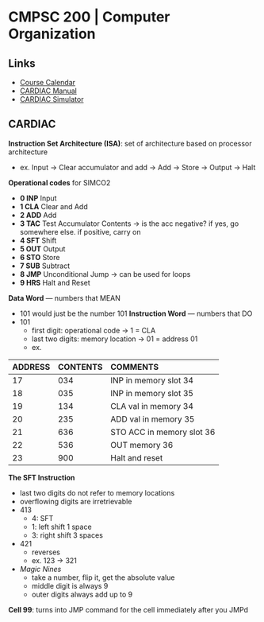 # CMPSC 200 | Computer Organization

## Links
* [Course Calendar](https://docs.google.com/spreadsheets/d/1GfsuIb8FTavf8DxEMHkgFUKRcM72-BKYz4IVLhSMCPg/edit#gid=0)
* [CARDIAC Manual](https://drive.google.com/file/d/1QoDsEtMVLv6DjEOr7LzVQkzStC2F_xC6/view)
* [CARDIAC Simulator](https://www.cs.drexel.edu/~bls96/museum/cardsim.html)

## CARDIAC

**Instruction Set Architecture (ISA)**: set of architecture based on processor architecture
* ex. Input → Clear accumulator and add → Add → Store → Output → Halt

**Operational codes** for SIMCO2
* **0 INP** Input
* **1 CLA** Clear and Add
* **2 ADD** Add
* **3 TAC** Test Accumulator Contents → is the acc negative? if yes, go somewhere else. if positive, carry on
* **4 SFT** Shift
* **5 OUT** Output
* **6 STO** Store
* **7 SUB** Subtract
* **8 JMP** Unconditional Jump → can be used for loops
* **9 HRS** Halt and Reset

**Data Word** — numbers that MEAN
* 101 would just be the number 101
**Instruction Word** — numbers that DO
* 101
    * first digit: operational code → 1 = CLA
    * last two digits: memory location → 01 = address 01
    * ex.
 
|ADDRESS              |CONTENTS             |COMMENTS                     |
|:--------------------|:--------------------|:----------------------------|
|17                   |034                  |INP in memory slot 34        |
|18                   |035                  |INP in memory slot 35        |
|19                   |134                  |CLA val in memory 34         |
|20                   |235                  |ADD val in memory 35         |
|21                   |636                  |STO ACC in memory slot 36    |
|22                   |536                  |OUT memory 36                |
|23                   |900                  |Halt and reset               |

**The SFT Instruction**
* last two digits do not refer to memory locations
* overflowing digits are irretrievable
* 413
  * 4: SFT
  * 1: left shift 1 space
  * 3: right shift 3 spaces
* 421
  * reverses
  * ex. 123 → 321
* _Magic Nines_
  * take a number, flip it, get the absolute value
  * middle digit is always 9
  * outer digits always add up to 9

**Cell 99**: turns into JMP command for the cell immediately after you JMPd

